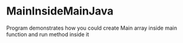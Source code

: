 # MainInsideMainJava
Program demonstrates how you could create Main array inside main function and run method inside it
